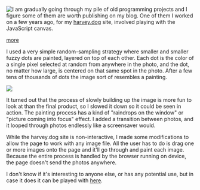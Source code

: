 
<!-- Copyright 2020 Phil Thompson. All Rights Reserved.  As noted in the License section of this repository's readme.md file, this file and its corresponding public HTML file, and all other articles and article files, are distributed under traditional copyright.  The repository source code and other non-article files are distributed under the MIT license. -->

[//]: # (gen-title: screensave.js)

[//]: # (gen-title-url: screensave-js)

[//]: # (gen-keywords: javascript, screensaver, shapes, ios, ipados)

[//]: # (gen-description: A simple JavaScript canvas painter)

[//]: # (gen-meta-end)

<a href="${THIS_ARTICLE}"><img style="float: left" class="width-resp-50-100" src="${SITE_ROOT_REL}/img/20201023.jpg"/></a> I am gradually going through my pile of old programming projects and I figure some of them are worth publishing on my blog.  One of them I worked on a few years ago, for my <a target="_blank" href="https://harvey.dog">harvey.dog</a> site, involved playing with the JavaScript canvas.

[more](more://)

I used a very simple random-sampling strategy where smaller and smaller fuzzy dots are painted, layered on top of each other.  Each dot is the color of a single pixel selected at random from anywhere in the photo, and the dot, no matter how large, is centered on that same spot in the photo.  After a few tens of thousands of dots the image sort of resembles a painting.

<img class="width-100 center-block" src="${SITE_ROOT_REL}/img/20201023-1.gif"/>

It turned out that the process of slowly building up the image is more fun to look at than the final product, so I slowed it down so it could be seen in action.  The painting process has a kind of "raindrops on the window" or "picture coming into focus" effect.  I added a transition between photos, and it looped through photos endlessly like a screensaver would.

While the harvey.dog site is non-interactive, I made some modifications to allow the page to work with any image file.  All the user has to do is drag one or more images onto the page and it'll go through and paint each image.  Because the entire process is handled by the browser running on device, the page doesn't send the photos anywhere.

I don't know if it's interesting to anyone else, or has any potential use, but in case it does it can be played with <a target="_blank" href="${SITE_ROOT_REL}/screensavejs/">here</a>.

